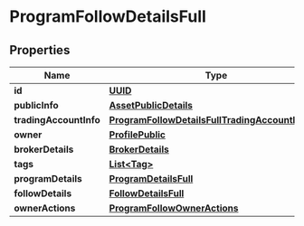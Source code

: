 # ProgramFollowDetailsFull

## Properties
Name | Type | Description | Notes
------------ | ------------- | ------------- | -------------
**id** | [**UUID**](UUID.md) |  |  [optional]
**publicInfo** | [**AssetPublicDetails**](AssetPublicDetails.md) |  |  [optional]
**tradingAccountInfo** | [**ProgramFollowDetailsFullTradingAccountDetails**](ProgramFollowDetailsFullTradingAccountDetails.md) |  |  [optional]
**owner** | [**ProfilePublic**](ProfilePublic.md) |  |  [optional]
**brokerDetails** | [**BrokerDetails**](BrokerDetails.md) |  |  [optional]
**tags** | [**List&lt;Tag&gt;**](Tag.md) |  |  [optional]
**programDetails** | [**ProgramDetailsFull**](ProgramDetailsFull.md) |  |  [optional]
**followDetails** | [**FollowDetailsFull**](FollowDetailsFull.md) |  |  [optional]
**ownerActions** | [**ProgramFollowOwnerActions**](ProgramFollowOwnerActions.md) |  |  [optional]
